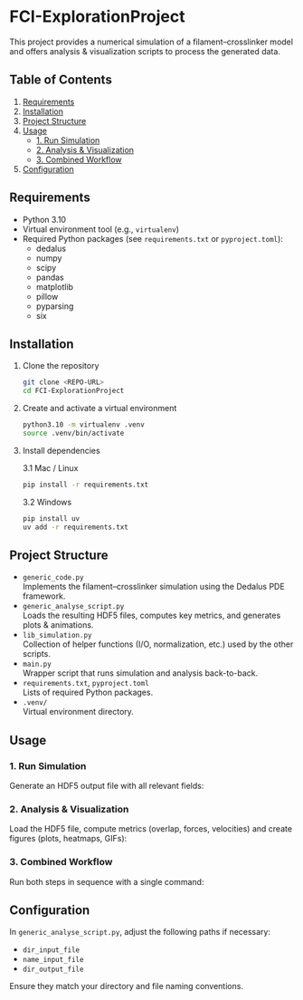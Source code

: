 # FCI-ExplorationProject

This project provides a numerical simulation of a filament–crosslinker model and offers analysis & visualization scripts to process the generated data.

## Table of Contents
1. [Requirements](#requirements)  
2. [Installation](#installation)  
3. [Project Structure](#project-structure)  
4. [Usage](#usage)  
   - [1. Run Simulation](#1-run-simulation)  
   - [2. Analysis & Visualization](#2-analysis--visualization)  
   - [3. Combined Workflow](#3-combined-workflow)  
5. [Configuration](#configuration)

## Requirements
- Python 3.10  
- Virtual environment tool (e.g., `virtualenv`)  
- Required Python packages (see `requirements.txt` or `pyproject.toml`):  
  - dedalus  
  - numpy  
  - scipy  
  - pandas  
  - matplotlib  
  - pillow  
  - pyparsing  
  - six  

## Installation
1. Clone the repository  
   ```bash
   git clone <REPO-URL>
   cd FCI-ExplorationProject
   ```  
2. Create and activate a virtual environment  
   ```bash
   python3.10 -m virtualenv .venv
   source .venv/bin/activate
   ```  
3. Install dependencies
    
    3.1 Mac / Linux
   ```bash
   pip install -r requirements.txt
   ```  
    3.2 Windows
   ```bash
   pip install uv
   uv add -r requirements.txt
   ```
   
## Project Structure
- `generic_code.py`  
  Implements the filament–crosslinker simulation using the Dedalus PDE framework.  
- `generic_analyse_script.py`  
  Loads the resulting HDF5 files, computes key metrics, and generates plots & animations.  
- `lib_simulation.py`  
  Collection of helper functions (I/O, normalization, etc.) used by the other scripts.  
- `main.py`  
  Wrapper script that runs simulation and analysis back-to-back.  
- `requirements.txt`, `pyproject.toml`  
  Lists of required Python packages.  
- `.venv/`  
  Virtual environment directory.  

## Usage

### 1. Run Simulation
Generate an HDF5 output file with all relevant fields:

### 2. Analysis & Visualization
Load the HDF5 file, compute metrics (overlap, forces, velocities) and create figures (plots, heatmaps, GIFs):

### 3. Combined Workflow
Run both steps in sequence with a single command:


## Configuration
In `generic_analyse_script.py`, adjust the following paths if necessary:
- `dir_input_file`
- `name_input_file`
- `dir_output_file`

Ensure they match your directory and file naming conventions.
